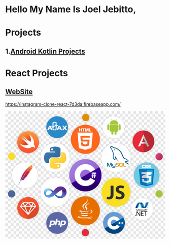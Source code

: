 # Hello My Name Is Joel Jebitto,

# Projects
## 1.[Android Kotlin Projects](https://github.com/JoeJebitto/Android-Kotlin)

# React Projects
## [WebSite](https://web-site-joeljebitto.web.app/)

https://instagram-clone-react-7d3da.firebaseapp.com/

![image.png](image.png)
